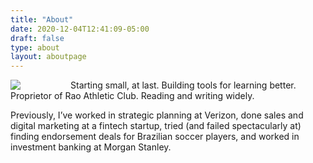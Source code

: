 ```yaml
---
title: "About"
date: 2020-12-04T12:41:09-05:00
draft: false
type: about
layout: aboutpage
---
```


<!-- <img src="/images/self/Unchanged_headshot.jpg" /> -->
<img style="float: left; padding-right: 80px" src="/images/self/Oval_headshot.png" />

Starting small, at last. Building tools for learning better. Proprietor of Rao Athletic Club. Reading and writing widely.

Previously, I’ve worked in strategic planning at Verizon, done sales and digital marketing at a fintech startup, tried (and failed spectacularly at) finding endorsement deals for Brazilian soccer players, and worked in investment banking at Morgan Stanley.
